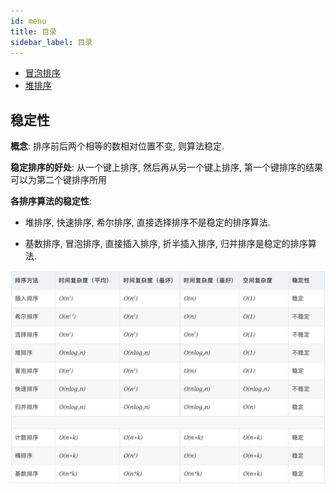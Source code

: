 ```yaml
---
id: menu
title: 目录
sidebar_label: 目录
---
```


- [冒泡排序](/algorithm-design/sort/bubble)
- [堆排序](/algorithm-design/sort/heap)

## 稳定性

**概念**: 排序前后两个相等的数相对位置不变, 则算法稳定.

**稳定排序的好处**: 从一个键上排序, 然后再从另一个键上排序, 第一个键排序的结果可以为第二个键排序所用

**各排序算法的稳定性**:

- 堆排序, 快速排序, 希尔排序, 直接选择排序不是稳定的排序算法.

- 基数排序, 冒泡排序, 直接插入排序, 折半插入排序, 归并排序是稳定的排序算法.

![排序汇总](../../static/img/sort.png)

